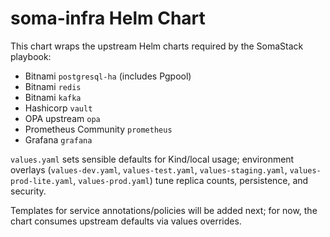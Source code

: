 # soma-infra Helm Chart

This chart wraps the upstream Helm charts required by the SomaStack playbook:

- Bitnami `postgresql-ha` (includes Pgpool)
- Bitnami `redis`
- Bitnami `kafka`
- Hashicorp `vault`
- OPA upstream `opa`
- Prometheus Community `prometheus`
- Grafana `grafana`

`values.yaml` sets sensible defaults for Kind/local usage; environment overlays (`values-dev.yaml`, `values-test.yaml`, `values-staging.yaml`, `values-prod-lite.yaml`, `values-prod.yaml`) tune replica counts, persistence, and security.

Templates for service annotations/policies will be added next; for now, the chart consumes upstream defaults via values overrides.
